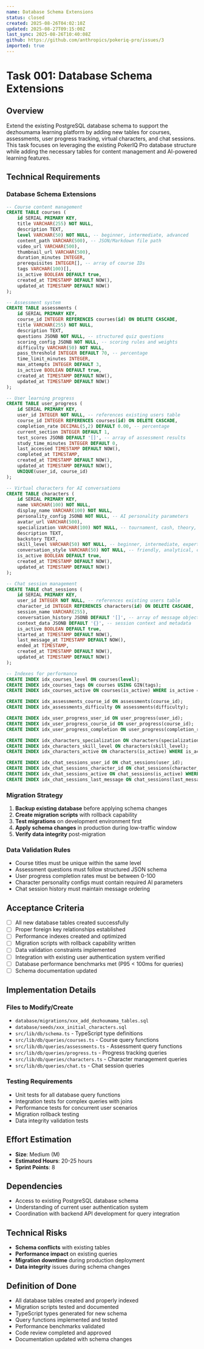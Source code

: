 ```yaml
---
name: Database Schema Extensions
status: closed
created: 2025-08-26T04:02:10Z
updated: 2025-08-27T09:15:00Z
last_sync: 2025-08-26T10:40:08Z
github: https://github.com/anthropics/pokeriq-pro/issues/3
imported: true
---
```


# Task 001: Database Schema Extensions

## Overview

Extend the existing PostgreSQL database schema to support the dezhoumama learning platform by adding new tables for courses, assessments, user progress tracking, virtual characters, and chat sessions. This task focuses on leveraging the existing PokerIQ Pro database structure while adding the necessary tables for content management and AI-powered learning features.

## Technical Requirements

### Database Schema Extensions

```sql
-- Course content management
CREATE TABLE courses (
    id SERIAL PRIMARY KEY,
    title VARCHAR(255) NOT NULL,
    description TEXT,
    level VARCHAR(50) NOT NULL, -- beginner, intermediate, advanced
    content_path VARCHAR(500), -- JSON/Markdown file path
    video_url VARCHAR(500),
    thumbnail_url VARCHAR(500),
    duration_minutes INTEGER,
    prerequisites INTEGER[], -- array of course IDs
    tags VARCHAR(100)[],
    is_active BOOLEAN DEFAULT true,
    created_at TIMESTAMP DEFAULT NOW(),
    updated_at TIMESTAMP DEFAULT NOW()
);

-- Assessment system
CREATE TABLE assessments (
    id SERIAL PRIMARY KEY,
    course_id INTEGER REFERENCES courses(id) ON DELETE CASCADE,
    title VARCHAR(255) NOT NULL,
    description TEXT,
    questions JSONB NOT NULL, -- structured quiz questions
    scoring_config JSONB NOT NULL, -- scoring rules and weights
    difficulty VARCHAR(50) NOT NULL,
    pass_threshold INTEGER DEFAULT 70, -- percentage
    time_limit_minutes INTEGER,
    max_attempts INTEGER DEFAULT 3,
    is_active BOOLEAN DEFAULT true,
    created_at TIMESTAMP DEFAULT NOW(),
    updated_at TIMESTAMP DEFAULT NOW()
);

-- User learning progress
CREATE TABLE user_progress (
    id SERIAL PRIMARY KEY,
    user_id INTEGER NOT NULL, -- references existing users table
    course_id INTEGER REFERENCES courses(id) ON DELETE CASCADE,
    completion_rate DECIMAL(5,2) DEFAULT 0.00, -- percentage
    current_section INTEGER DEFAULT 1,
    test_scores JSONB DEFAULT '[]', -- array of assessment results
    study_time_minutes INTEGER DEFAULT 0,
    last_accessed TIMESTAMP DEFAULT NOW(),
    completed_at TIMESTAMP,
    created_at TIMESTAMP DEFAULT NOW(),
    updated_at TIMESTAMP DEFAULT NOW(),
    UNIQUE(user_id, course_id)
);

-- Virtual characters for AI conversations
CREATE TABLE characters (
    id SERIAL PRIMARY KEY,
    name VARCHAR(100) NOT NULL,
    display_name VARCHAR(100) NOT NULL,
    personality_config JSONB NOT NULL, -- AI personality parameters
    avatar_url VARCHAR(500),
    specialization VARCHAR(100) NOT NULL, -- tournament, cash, theory, etc.
    description TEXT,
    backstory TEXT,
    skill_level VARCHAR(50) NOT NULL, -- beginner, intermediate, expert
    conversation_style VARCHAR(50) NOT NULL, -- friendly, analytical, competitive
    is_active BOOLEAN DEFAULT true,
    created_at TIMESTAMP DEFAULT NOW(),
    updated_at TIMESTAMP DEFAULT NOW()
);

-- Chat session management
CREATE TABLE chat_sessions (
    id SERIAL PRIMARY KEY,
    user_id INTEGER NOT NULL, -- references existing users table
    character_id INTEGER REFERENCES characters(id) ON DELETE CASCADE,
    session_name VARCHAR(255),
    conversation_history JSONB DEFAULT '[]', -- array of message objects
    context_data JSONB DEFAULT '{}', -- session context and metadata
    is_active BOOLEAN DEFAULT true,
    started_at TIMESTAMP DEFAULT NOW(),
    last_message_at TIMESTAMP DEFAULT NOW(),
    ended_at TIMESTAMP,
    created_at TIMESTAMP DEFAULT NOW(),
    updated_at TIMESTAMP DEFAULT NOW()
);

-- Indexes for performance
CREATE INDEX idx_courses_level ON courses(level);
CREATE INDEX idx_courses_tags ON courses USING GIN(tags);
CREATE INDEX idx_courses_active ON courses(is_active) WHERE is_active = true;

CREATE INDEX idx_assessments_course_id ON assessments(course_id);
CREATE INDEX idx_assessments_difficulty ON assessments(difficulty);

CREATE INDEX idx_user_progress_user_id ON user_progress(user_id);
CREATE INDEX idx_user_progress_course_id ON user_progress(course_id);
CREATE INDEX idx_user_progress_completion ON user_progress(completion_rate);

CREATE INDEX idx_characters_specialization ON characters(specialization);
CREATE INDEX idx_characters_skill_level ON characters(skill_level);
CREATE INDEX idx_characters_active ON characters(is_active) WHERE is_active = true;

CREATE INDEX idx_chat_sessions_user_id ON chat_sessions(user_id);
CREATE INDEX idx_chat_sessions_character_id ON chat_sessions(character_id);
CREATE INDEX idx_chat_sessions_active ON chat_sessions(is_active) WHERE is_active = true;
CREATE INDEX idx_chat_sessions_last_message ON chat_sessions(last_message_at DESC);
```

### Migration Strategy

1. **Backup existing database** before applying schema changes
2. **Create migration scripts** with rollback capability
3. **Test migrations** on development environment first
4. **Apply schema changes** in production during low-traffic window
5. **Verify data integrity** post-migration

### Data Validation Rules

- Course titles must be unique within the same level
- Assessment questions must follow structured JSON schema
- User progress completion rates must be between 0-100
- Character personality configs must contain required AI parameters
- Chat session history must maintain message ordering

## Acceptance Criteria

- [ ] All new database tables created successfully
- [ ] Proper foreign key relationships established
- [ ] Performance indexes created and optimized
- [ ] Migration scripts with rollback capability written
- [ ] Data validation constraints implemented
- [ ] Integration with existing user authentication system verified
- [ ] Database performance benchmarks met (P95 < 100ms for queries)
- [ ] Schema documentation updated

## Implementation Details

### Files to Modify/Create

- `database/migrations/xxx_add_dezhoumama_tables.sql`
- `database/seeds/xxx_initial_characters.sql` 
- `src/lib/db/schema.ts` - TypeScript type definitions
- `src/lib/db/queries/courses.ts` - Course query functions
- `src/lib/db/queries/assessments.ts` - Assessment query functions
- `src/lib/db/queries/progress.ts` - Progress tracking queries
- `src/lib/db/queries/characters.ts` - Character management queries
- `src/lib/db/queries/chat.ts` - Chat session queries

### Testing Requirements

- Unit tests for all database query functions
- Integration tests for complex queries with joins
- Performance tests for concurrent user scenarios
- Migration rollback testing
- Data integrity validation tests

## Effort Estimation

- **Size**: Medium (M)
- **Estimated Hours**: 20-25 hours
- **Sprint Points**: 8

## Dependencies

- Access to existing PostgreSQL database schema
- Understanding of current user authentication system
- Coordination with backend API development for query integration

## Technical Risks

- **Schema conflicts** with existing tables
- **Performance impact** on existing queries
- **Migration downtime** during production deployment
- **Data integrity** issues during schema changes

## Definition of Done

- All database tables created and properly indexed
- Migration scripts tested and documented
- TypeScript types generated for new schema
- Query functions implemented and tested
- Performance benchmarks validated
- Code review completed and approved
- Documentation updated with schema changes